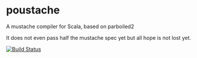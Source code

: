 # poustache
A mustache compiler for Scala, based on parboiled2

It does not even pass half the mustache spec yet but all hope is not lost yet.

[![Build Status](https://travis-ci.org/mauhiz/poustache.svg)](https://travis-ci.org/mauhiz/poustache)
